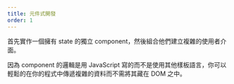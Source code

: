 ```yaml
---
title: 元件式開發
order: 1
---
```


首先實作一個擁有 state 的獨立 component，然後組合他們建立複雜的使用者介面。

因為 component 的邏輯是用 JavaScript 寫的而不是使用其他樣板語言，你可以輕鬆的在你的程式中傳遞複雜的資料而不需將其藏在 DOM 之中。

